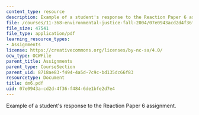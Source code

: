 ```yaml
---
content_type: resource
description: Example of a student's response to the Reaction Paper 6 assignment.
file: /courses/11-368-environmental-justice-fall-2004/07e0943acd2d4f36f4846de1bfe2d7e4_dm6.pdf
file_size: 47541
file_type: application/pdf
learning_resource_types:
- Assignments
license: https://creativecommons.org/licenses/by-nc-sa/4.0/
ocw_type: OCWFile
parent_title: Assignments
parent_type: CourseSection
parent_uid: 8718ae83-f494-4a5d-7c9c-bd135dc66f83
resourcetype: Document
title: dm6.pdf
uid: 07e0943a-cd2d-4f36-f484-6de1bfe2d7e4
---
```

Example of a student's response to the Reaction Paper 6 assignment.